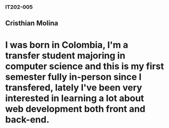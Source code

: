 ### IT202-005

## Cristhian Molina

# I was born in Colombia, I'm a transfer student majoring in computer science and this is my first semester fully in-person since I transfered, lately I've been very interested in learning a lot about web development both front and back-end.
